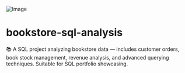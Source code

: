 ![Image](https://github.com/user-attachments/assets/094b7fbc-0d97-43e1-876e-8e1647c90340)
# bookstore-sql-analysis
📚 A SQL project analyzing bookstore data — includes customer orders, book stock management, revenue analysis, and advanced querying techniques. Suitable for SQL portfolio showcasing.
